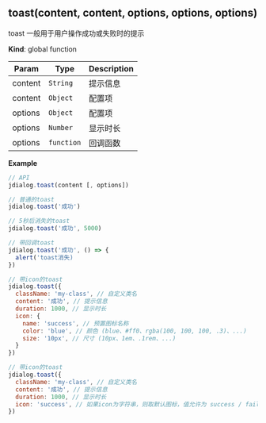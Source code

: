 <a name="toast"></a>

## toast(content, content, options, options, options)
toast 一般用于用户操作成功或失败时的提示

**Kind**: global function  

| Param | Type | Description |
| --- | --- | --- |
| content | <code>String</code> | 提示信息 |
| content | <code>Object</code> | 配置项 |
| options | <code>Object</code> | 配置项 |
| options | <code>Number</code> | 显示时长 |
| options | <code>function</code> | 回调函数 |

**Example**  
```js
// API
jdialog.toast(content [, options])

// 普通的toast
jdialog.toast('成功')

// 5秒后消失的toast
jdialog.toast('成功', 5000)

// 带回调toast
jdialog.toast('成功', () => {
  alert('toast消失)
})

// 带icon的toast
jdialog.toast({
  className: 'my-class', // 自定义类名
  content: '成功', // 提示信息
  duration: 1000, // 显示时长
  icon: {
    name: 'success', // 预置图标名称
    color: 'blue', // 颜色 (blue、#ff0、rgba(100, 100, 100, .3)、...)
    size: '10px', // 尺寸 (10px、1em、.1rem、...)
  }
})

// 带icon的toast
jdialog.toast({
  className: 'my-class', // 自定义类名
  content: '成功', // 提示信息
  duration: 1000, // 显示时长
  icon: 'success', // 如果icon为字符串，则取默认图标，值允许为 success / fail / wait
})
```
